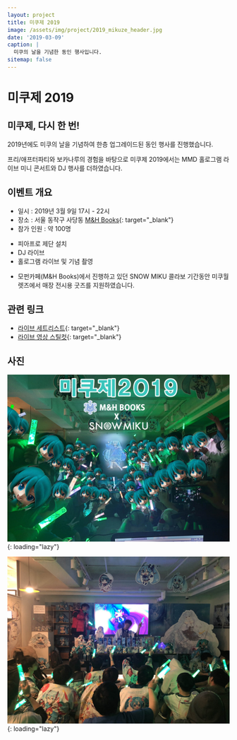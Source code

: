 ```yaml
---
layout: project
title: 미쿠제 2019
image: /assets/img/project/2019_mikuze_header.jpg
date: '2019-03-09'
caption: |
  미쿠의 날을 기념한 동인 행사입니다.
sitemap: false
---
```


# 미쿠제 2019

## 미쿠제, 다시 한 번!

2019년에도 미쿠의 날을 기념하여 한층 업그레이드된 동인 행사를 진행했습니다.

프리/애프터파티와 보카나루의 경험을 바탕으로 미쿠제 2019에서는 MMD 홀로그램 라이브 미니 콘서트와 DJ 행사를 더하였습니다.

## 이벤트 개요
- 일시 : 2019년 3월 9일 17시 - 22시
- 장소 : 서울 동작구 사당동 [M&H Books](https://twitter.com/mofun_collabo){: target="_blank"}
- 참가 인원 : 약 100명

* 피아프로 제단 설치
* DJ 라이브
* 홀로그램 라이브 및 기념 촬영

- 모펀카페(M&H Books)에서 진행하고 있던 SNOW MIKU 콜라보 기간동안 미쿠월렛즈에서 매장 전시용 굿즈를 지원하였습니다.

## 관련 링크
- [라이브 세트리스트](https://twitter.com/MikuWallets/status/1104539264698576896){: target="_blank"}
- [라이브 영상 스틸컷](https://twitter.com/MikuWallets/status/1106218378148999168){: target="_blank"}


## 사진
![phototime](/assets/img/project/2019_mikuze_phototime.jpg){: loading="lazy"}

![djtime](/assets/img/project/2019_mikuze_djtime.jpg){: loading="lazy"}
